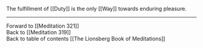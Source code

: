 The fulfillment of [[Duty]] is the only [[Way]] towards enduring pleasure. 

___

Forward to [[Meditation 321]]  
Back to [[Meditation 319]]  
Back to table of contents [[The Lionsberg Book of Meditations]]  